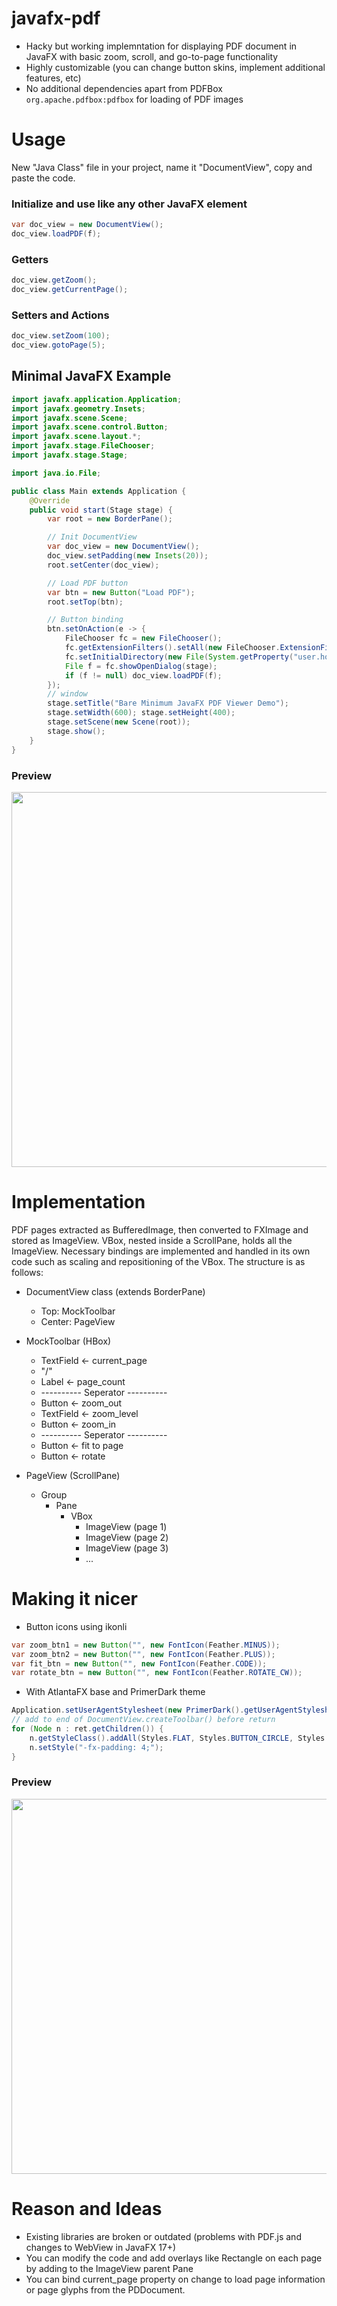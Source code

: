 # javafx-pdf
- Hacky but working implemntation for displaying PDF document in JavaFX with basic zoom, scroll, and go-to-page functionality
- Highly customizable (you can change button skins, implement additional features, etc)
- No additional dependencies apart from PDFBox `org.apache.pdfbox:pdfbox` for loading of PDF images

# Usage
New "Java Class" file in your project, name it "DocumentView", copy and paste the code.
### Initialize and use like any other JavaFX element
```java
var doc_view = new DocumentView();
doc_view.loadPDF(f);
```
### Getters
```java
doc_view.getZoom();
doc_view.getCurrentPage();
```
### Setters and Actions
```java
doc_view.setZoom(100);
doc_view.gotoPage(5);
```
## Minimal JavaFX Example
```java
import javafx.application.Application;
import javafx.geometry.Insets;
import javafx.scene.Scene;
import javafx.scene.control.Button;
import javafx.scene.layout.*;
import javafx.stage.FileChooser;
import javafx.stage.Stage;

import java.io.File;

public class Main extends Application {
    @Override
    public void start(Stage stage) {
        var root = new BorderPane();

        // Init DocumentView
        var doc_view = new DocumentView();
        doc_view.setPadding(new Insets(20));
        root.setCenter(doc_view);

        // Load PDF button
        var btn = new Button("Load PDF");
        root.setTop(btn);

        // Button binding
        btn.setOnAction(e -> {
            FileChooser fc = new FileChooser();
            fc.getExtensionFilters().setAll(new FileChooser.ExtensionFilter("PDF Document (*.pdf)", "*.pdf"));
            fc.setInitialDirectory(new File(System.getProperty("user.home") + "/Desktop"));
            File f = fc.showOpenDialog(stage);
            if (f != null) doc_view.loadPDF(f);
        });
        // window
        stage.setTitle("Bare Minimum JavaFX PDF Viewer Demo");
        stage.setWidth(600); stage.setHeight(400);
        stage.setScene(new Scene(root));
        stage.show();
    }
}
```
### Preview
<img src="https://github.com/woonseah/javafx-pdf/assets/90259138/328e898b-1065-4597-a963-4fc0885b50b6.png" width="600">

# Implementation
PDF pages extracted as BufferedImage, then converted to FXImage and stored as ImageView. VBox, nested inside a ScrollPane, holds all the ImageView. Necessary bindings are implemented and handled in its own code such as scaling and repositioning of the VBox. The structure is as follows:

- DocumentView class (extends BorderPane)
   - Top: MockToolbar
   - Center: PageView

- MockToolbar (HBox)
   - TextField <- current_page
   - "/"
   - Label <- page_count
   - ---------- Seperator ----------
   - Button <- zoom_out
   - TextField <- zoom_level
   - Button <- zoom_in
   - ---------- Seperator ----------
   - Button <- fit to page
   - Button <- rotate

- PageView (ScrollPane)
   - Group
      - Pane
         - VBox
            - ImageView (page 1)
            - ImageView (page 2)
            - ImageView (page 3)
            - ...
# Making it nicer
- Button icons using ikonli
```java
var zoom_btn1 = new Button("", new FontIcon(Feather.MINUS));
var zoom_btn2 = new Button("", new FontIcon(Feather.PLUS));
var fit_btn = new Button("", new FontIcon(Feather.CODE));
var rotate_btn = new Button("", new FontIcon(Feather.ROTATE_CW));
```
- With AtlantaFX base and PrimerDark theme
```java
Application.setUserAgentStylesheet(new PrimerDark().getUserAgentStylesheet());
// add to end of DocumentView.createToolbar() before return
for (Node n : ret.getChildren()) {
    n.getStyleClass().addAll(Styles.FLAT, Styles.BUTTON_CIRCLE, Styles.DENSE, Styles.TEXT_SMALL, Styles.SMALL, Styles.BUTTON_ICON);
    n.setStyle("-fx-padding: 4;");
}
```
### Preview
<img src="https://github.com/woonseah/javafx-pdf/assets/90259138/f7ba66f7-a905-422c-a7c4-34786cfe365d.png" width="600">

# Reason and Ideas
 - Existing libraries are broken or outdated (problems with PDF.js and changes to WebView in JavaFX 17+)
 - You can modify the code and add overlays like Rectangle on each page by adding to the ImageView parent Pane
 - You can bind current_page property on change to load page information or page glyphs from the PDDocument.

